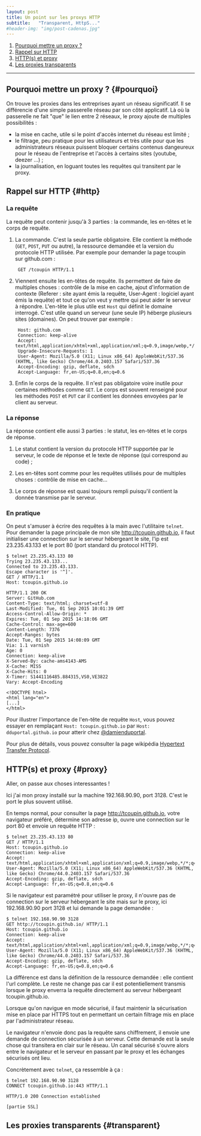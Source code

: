 ```yaml
---
layout: post
title: Un point sur les proxys HTTP
subtitle:   "Transparent, HttpS..."
#header-img: "img/post-cadenas.jpg"
---
```


1. [Pourquoi mettre un proxy ?](#pourquoi)
2. [Rappel sur HTTP](#http)
3. [HTTP(s) et proxy](#proxy)
4. [Les proxies transparents](#transparent)

***

## Pourquoi mettre un proxy ? {#pourquoi}

On trouve les proxies dans les entreprises ayant un réseau significatif. Il se différencie d'une simple passerelle réseau par son côté applicatif. Là où la passerelle ne fait "que" le lien entre 2 réseaux, le proxy ajoute de multiples possibilités :

- la mise en cache, utile si le point d'accès internet du réseau est limité ;
- le filtrage, peu pratique pour les utilisateurs et très utile pour que les administrateurs réseaux puissent bloquer certains contenus dangeureux pour le réseau de l'entreprise et l'accès à certains sites (youtube, deezer ...) ;
- la journalisation, en loguant toutes les requêtes qui transitent par le proxy.

## Rappel sur HTTP  {#http}

### La requête

La requête peut contenir jusqu'à 3 parties : la commande, les en-têtes et le corps de requête.
 
1. La commande. C'est la seule partie obligatoire. Elle contient la méthode (`GET`, `POST`, `PUT` ou autre), la ressource demandée et la version du protocole HTTP utilisée.
Par exemple pour demander la page tcoupin sur github.com :

		GET /tcoupin HTTP/1.1

2. Viennent ensuite les en-têtes de requête. Ils permettent de faire de multiples choses : contrôle de la mise en cache, ajout d'information de contexte (Referer : site ayant émis la requête, User-Agent : logiciel ayant émis la requête) et tout ce qu'on veut y mettre qui peut aider le serveur à répondre.
L'en-tête le plus utile est `Host` qui définit le domaine interrogé. C'est utile quand un serveur (une seule IP) héberge plusieurs sites (domaines).
On peut trouver par exemple :

		Host: github.com
		Connection: keep-alive
		Accept: text/html,application/xhtml+xml,application/xml;q=0.9,image/webp,*/*;q=0.8
		Upgrade-Insecure-Requests: 1
		User-Agent: Mozilla/5.0 (X11; Linux x86_64) AppleWebKit/537.36 (KHTML, like Gecko) Chrome/44.0.2403.157 Safari/537.36
		Accept-Encoding: gzip, deflate, sdch
		Accept-Language: fr,en-US;q=0.8,en;q=0.6

3. Enfin le corps de la requête. Il n'est pas obligatoire voire inutile pour certaines méthodes comme `GET`. Le corps est souvent renseigné pour les méthodes `POST` et `PUT` car il contient les données envoyées par le client au serveur.

### La réponse

La réponse contient elle aussi 3 parties : le statut, les en-têtes et le corps de réponse.

1. Le statut contient la version du protocole HTTP supportée par le serveur, le code de réponse et le texte de réponse (qui correspond au code) ;

2. Les en-têtes sont comme pour les requêtes utilisés pour de multiples choses : contrôle de mise en cache...

3. Le corps de réponse est quasi toujours rempli puisqu'il contient la donnée transmise par le serveur.

### En pratique

On peut s'amuser à écrire des requêtes à la main avec l'utilitaire `telnet`. Pour demander la page principale de mon site <http://tcoupin.github.io>, il faut initialiser une connection sur le serveur hébergeant le site, l'ip est 23.235.43.133 et le port 80 (port standard du protocol HTTP).

~~~~
$ telnet 23.235.43.133 80
Trying 23.235.43.133...
Connected to 23.235.43.133.
Escape character is '^]'.
GET / HTTP/1.1
Host: tcoupin.github.io

HTTP/1.1 200 OK
Server: GitHub.com
Content-Type: text/html; charset=utf-8
Last-Modified: Tue, 01 Sep 2015 10:01:39 GMT
Access-Control-Allow-Origin: *
Expires: Tue, 01 Sep 2015 14:18:06 GMT
Cache-Control: max-age=600
Content-Length: 7376
Accept-Ranges: bytes
Date: Tue, 01 Sep 2015 14:08:09 GMT
Via: 1.1 varnish
Age: 0
Connection: keep-alive
X-Served-By: cache-ams4143-AMS
X-Cache: MISS
X-Cache-Hits: 0                                                                              
X-Timer: S1441116485.884315,VS0,VE3822                                                       
Vary: Accept-Encoding                                                                        
                                                                                             
<!DOCTYPE html>                                                                              
<html lang="en">                                                                             
[...]
</html>
~~~~


Pour illustrer l'importance de l'en-tête de requête `Host`, vous pouvez essayer en remplaçant `Host: tcoupin.github.io` par `Host: dduportal.github.io` pour atterir chez [@damienduportal](https://www.twitter.com/damienduportal).

Pour plus de détails, vous pouvez consulter la page wikipédia [Hypertext Transfer Protocol][1].

## HTTP(s) et proxy  {#proxy}


Aller, on passe aux choses interessantes !

Ici j'ai mon proxy installé sur la machine 192.168.90.90, port 3128. C'est le port le plus souvent utilisé.

En temps normal, pour consulter la page <http://tcoupin.github.io>, votre navigateur préféré, détermine son adresse ip, ouvre une connection sur le port 80 et envoie un requête HTTP :

~~~~
$ telnet 23.235.43.133 80
GET / HTTP/1.1
Host: tcoupin.github.io
Connection: keep-alive
Accept: text/html,application/xhtml+xml,application/xml;q=0.9,image/webp,*/*;q=0.8
User-Agent: Mozilla/5.0 (X11; Linux x86_64) AppleWebKit/537.36 (KHTML, like Gecko) Chrome/44.0.2403.157 Safari/537.36
Accept-Encoding: gzip, deflate, sdch
Accept-Language: fr,en-US;q=0.8,en;q=0.6
~~~~

Si le navigateur est paramétré pour utiliser le proxy, il n'ouvre pas de connection sur le serveur hébergeant le site mais sur le proxy, ici 192.168.90.90 port 3128 et lui demande la page demandée :

~~~~
$ telnet 192.168.90.90 3128
GET http://tcoupin.github.io/ HTTP/1.1
Host: tcoupin.github.io
Connection: keep-alive
Accept: text/html,application/xhtml+xml,application/xml;q=0.9,image/webp,*/*;q=0.8
User-Agent: Mozilla/5.0 (X11; Linux x86_64) AppleWebKit/537.36 (KHTML, like Gecko) Chrome/44.0.2403.157 Safari/537.36
Accept-Encoding: gzip, deflate, sdch
Accept-Language: fr,en-US;q=0.8,en;q=0.6
~~~~

La différence est dans la définition de la ressource demandée : elle contient l'url complète. Le reste ne change pas car il est potentiellement transmis lorsque le proxy enverra la requête directement au serveur hébergeant tcoupin.github.io.


Lorsque qu'on navigue en mode sécurisé, il faut maintenir la sécurisation mise en place par HTTPS tout en permettant un certain filtrage mis en place par l'administrateur réseau.

Le navigateur n'envoie donc pas la requête sans chiffrement, il envoie une demande de connection sécurisée à un serveur. Cette demande est la seule chose qui transitera en clair sur le réseau. Un canal sécurisé s'ouvre alors entre le navigateur et le serveur en passant par le proxy et les échanges sécurisés ont lieu.

Concrètement avec `telnet`, ça ressemble à ça :

~~~~
$ telnet 192.168.90.90 3128
CONNECT tcoupin.github.io:443 HTTP/1.1

HTTP/1.0 200 Connection established

[partie SSL]
~~~~

## Les proxies transparents  {#transparent}


[1]: https://fr.wikipedia.org/wiki/Hypertext_Transfer_Protocol